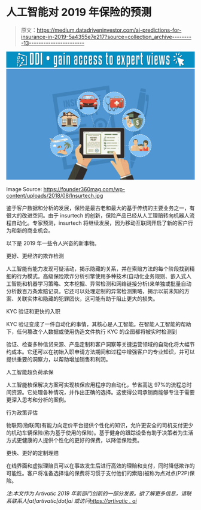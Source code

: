 # 人工智能对 2019 年保险的预测

> 原文：<https://medium.datadriveninvestor.com/ai-predictions-for-insurance-in-2019-5a4355e7e217?source=collection_archive---------13----------------------->

[![](img/140ef82f13dfa695d5f70b940addc251.png)](http://www.track.datadriveninvestor.com/1B9E)![](img/f46c51521dd675ae77e464ac4790cf6e.png)

Image Source: https://founder360mag.com/wp-content/uploads/2018/08/Insurtech.jpg

鉴于客户数据和分析的发展，保险是最古老和最大的基于传统的主要业务之一，有很大的改进空间。由于 insurtech 的创新，保险产品已经从人工理赔转向机器人流程自动化。专家预测，insurtech 将继续发展，因为移动互联网开启了新的客户行为和新的商业机会。

以下是 2019 年一些令人兴奋的新事物。

更好、更经济的欺诈检测

人工智能有能力发现可疑活动，揭示隐藏的关系，并在索赔方法的每个阶段找到精细的行为模式。高级保险欺诈分析引擎使用多种技术(自动化业务规则、嵌入式人工智能和机器学习策略、文本挖掘、异常检测和网络链接分析)来单独或批量自动分析数百万条索赔记录。它还可以处理定制的异常检测策略，揭示以前未知的方案、关联实体和隐藏的犯罪团伙，这可能有助于阻止更大的损失。

KYC 验证和更快的入职

KYC 验证变成了一件自动化的事情，其核心是人工智能。在智能人工智能的帮助下，任何篡改个人数据或使用伪造文件执行 KYC 的企图都将被实时检测到

验证、检查多种信贷来源、产品定制和客户洞察等关键运营领域的自动化将大幅节约成本。它还可以在初始入职申请方法期间和过程中增强客户的专业知识，并可以提供重要的洞察力，以帮助增加销售和利润。

人工智能超负荷承保

人工智能核保解决方案可实现核保应用程序的自动化，节省高达 97%的流程总时间资源。它处理各种情况，并作出正确的选择。这使得公司承销商能够专注于需要更深入思考和分析的案例。

行为政策评估

物联网(物联网)有能力向定价平台提供个性化的知识，允许更安全的司机支付更少的机动车辆保险(称为基于使用的保险)。基于健身的跟踪设备有助于决策者为生活方式更健康的人提供个性化的更好的保费，以降低保险费。

更快、更好的定制理赔

在线界面和虚拟理赔员可以在事故发生后进行高效的理赔和支付，同时降低欺诈的可能性。客户将准备选择谁的保费将习惯于支付他们的索赔(被称为点对点(P2P)保险。

*注:本文作为 Artivatic 2019 年新部门创新的一部分发表。欲了解更多信息，请联系联系人[at]artivatic[dot]ai 或访问*[*https://artivatic . ai*](https://artivatic.ai)